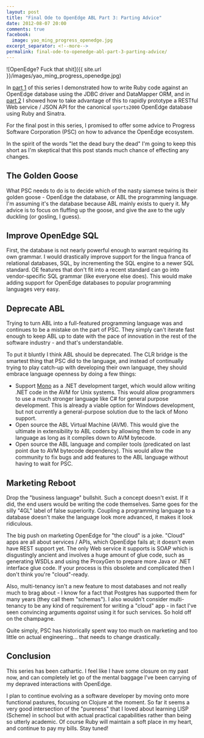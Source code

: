 ```yaml
---
layout: post
title: "Final Ode to OpenEdge ABL Part 3: Parting Advice"
date: 2012-08-07 20:00
comments: true
facebook:
  image: yao_ming_progress_openedge.jpg
excerpt_separator: <!--more-->
permalink: final-ode-to-openedge-abl-part-3-parting-advice/
---
```


![OpenEdge? Fuck that shit]({{ site.url }}/images/yao_ming_progress_openedge.jpg)

In [part 1][1] of this series I demonstrated how to write Ruby code against an
OpenEdge database using the JDBC driver and DataMapper ORM, and in [part 2][2]
I showed how to take advantage of this to rapidly prototype a RESTful Web
service / JSON API for the canonical `sports2000` OpenEdge database using
Ruby and Sinatra.

For the final post in this series, I promised to offer some advice to
Progress Software Corporation (PSC) on how to advance the OpenEdge ecosystem.

In the spirit of the words "let the dead bury the dead" I'm going to keep this
short as I'm skeptical that this post stands much chance of effecting any
changes.

<!--more-->

## The Golden Goose

What PSC needs to do is to decide which of the nasty siamese twins is their
golden goose - OpenEdge the database, or ABL the programming language. I'm
assuming it's the database because ABL mainly exists to query it. My advice is
to focus on fluffing up the goose, and give the axe to the ugly duckling (or
gosling, I guess).

## Improve OpenEdge SQL

First, the database is not nearly powerful enough to warrant requiring its
own grammar.  I would drastically improve support for the lingua franca of
relational databases, SQL, by incrementing the SQL engine to a newer
SQL standard.  OE features that don't fit into a recent standard can go into
vendor-specific SQL grammar (like everyone else does).  This would make
adding support for OpenEdge databases to popular programming languages very
easy.

## Deprecate ABL

Trying to turn ABL into a full-featured programming language
was and continues to be a mistake on the part of PSC.  They simply can't
iterate fast enough to keep ABL up to date with the pace of innovation in the
rest of the software industry - and that's understandable.

To put it bluntly I think ABL should be deprecated. The CLR bridge is the
smartest thing that PSC did to the language, and instead of continually
trying to play catch-up with developing their own language, they should embrace
language openness by doing a few things:

*  Support [Mono][1] as a .NET development target, which would allow writing
   .NET code in the AVM for Unix systems.  This would allow programmers to
   use a much stronger language like C# for general purpose development. This
   is already a viable option for Windows development, but not currently a
   general-purpose solution due to the lack of Mono support.
*  Open source the ABL Virtual Machine (AVM). This would give the ultimate in
   extensibility to ABL coders by allowing them to code in any language as
   long as it compiles down to AVM bytecode.
*  Open source the ABL language and compiler tools (predicated on last point
   due to AVM bytecode dependency). This would allow the community to fix
   bugs and add features to the ABL language without having to wait for PSC.

## Marketing Reboot

Drop the "business language" bullshit. Such a concept doesn't exist. If it
did, the end users would be writing the code themselves.  Same goes for the
silly "4GL" label of false superiority.  Coupling a programming language
to a database doesn't make the language look more advanced, it makes it look
ridiculous.

The big push on marketing OpenEdge for "the cloud" is a joke. "Cloud" apps
are all about services / APIs, which OpenEdge fails at; it doesn't even
have REST support yet.  The only Web service it supports is SOAP which is
disgustingly ancient and involves a huge amount of glue code, such as
generating WSDLs and using the ProxyGen to prepare more Java or .NET
interface glue code. If your process is this obsolete and complicated then
I don't think you're "cloud"-ready.

Also, multi-tenancy isn't a new feature to most
databases and not really much to brag about - I know for a fact that
Postgres has supported them for many years (they call them "schemas"). I
also wouldn't consider multi-tenancy to be any kind of requirement for
writing a "cloud" app - in fact I've seen convincing arguments *against* using
it for such services. So hold off on the champagne.

Quite simply, PSC has historically spent way too much on marketing and too
little on actual engineering... that needs to change drastically.

## Conclusion

This series has been cathartic.  I feel like I have some closure on my past
now, and can completely let go of the mental baggage I've been carrying of my
depraved interactions with OpenEdge.

I plan to continue evolving as a software developer by moving onto more
functional pastures, focusing on Clojure at the moment.  So far it seems a
very good intersection of the "pureness" that I loved about learning LISP
(Scheme) in school but with actual practical capabilities rather than being
so utterly academic.  Of course Ruby will maintain a soft place in my heart,
and continue to pay my bills. Stay tuned!

[1]: /final-ode-to-openedge-abl-part-1-a-ruby-adapter-is-born/
[2]: /final-ode-to-openedge-abl-part-2-ruby-helps-you-rest-easy/
[3]: http://mono-project.com
